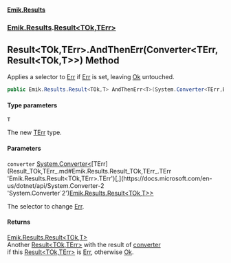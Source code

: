 #### [Emik.Results](index.md 'index')
### [Emik.Results](Emik.Results.md 'Emik.Results').[Result&lt;TOk,TErr&gt;](Result_TOk,TErr_.md 'Emik.Results.Result<TOk,TErr>')

## Result<TOk,TErr>.AndThenErr<T>(Converter<TErr,Result<TOk,T>>) Method

Applies a selector to [Err](Result_TOk,TErr_.Err().md 'Emik.Results.Result<TOk,TErr>.Err') if [Err](Result_TOk,TErr_.Err().md 'Emik.Results.Result<TOk,TErr>.Err') is set, leaving [Ok](Result_TOk,TErr_.Ok().md 'Emik.Results.Result<TOk,TErr>.Ok') untouched.

```csharp
public Emik.Results.Result<TOk,T> AndThenErr<T>(System.Converter<TErr,Emik.Results.Result<TOk,T>> converter);
```
#### Type parameters

<a name='Emik.Results.Result_TOk,TErr_.AndThenErr_T_(System.Converter_TErr,Emik.Results.Result_TOk,T__).T'></a>

`T`

The new [TErr](Result_TOk,TErr_.md#Emik.Results.Result_TOk,TErr_.TErr 'Emik.Results.Result<TOk,TErr>.TErr') type.
#### Parameters

<a name='Emik.Results.Result_TOk,TErr_.AndThenErr_T_(System.Converter_TErr,Emik.Results.Result_TOk,T__).converter'></a>

`converter` [System.Converter&lt;](https://docs.microsoft.com/en-us/dotnet/api/System.Converter-2 'System.Converter`2')[TErr](Result_TOk,TErr_.md#Emik.Results.Result_TOk,TErr_.TErr 'Emik.Results.Result<TOk,TErr>.TErr')[,](https://docs.microsoft.com/en-us/dotnet/api/System.Converter-2 'System.Converter`2')[Emik.Results.Result&lt;](Result_TOk,TErr_.md 'Emik.Results.Result<TOk,TErr>')[TOk](Result_TOk,TErr_.md#Emik.Results.Result_TOk,TErr_.TOk 'Emik.Results.Result<TOk,TErr>.TOk')[,](Result_TOk,TErr_.md 'Emik.Results.Result<TOk,TErr>')[T](Result_TOk,TErr_.AndThenErr(Converter).md#Emik.Results.Result_TOk,TErr_.AndThenErr_T_(System.Converter_TErr,Emik.Results.Result_TOk,T__).T 'Emik.Results.Result<TOk,TErr>.AndThenErr<T>(System.Converter<TErr,Emik.Results.Result<TOk,T>>).T')[&gt;](Result_TOk,TErr_.md 'Emik.Results.Result<TOk,TErr>')[&gt;](https://docs.microsoft.com/en-us/dotnet/api/System.Converter-2 'System.Converter`2')

The selector to change [Err](Result_TOk,TErr_.Err().md 'Emik.Results.Result<TOk,TErr>.Err').

#### Returns
[Emik.Results.Result&lt;](Result_TOk,TErr_.md 'Emik.Results.Result<TOk,TErr>')[TOk](Result_TOk,TErr_.md#Emik.Results.Result_TOk,TErr_.TOk 'Emik.Results.Result<TOk,TErr>.TOk')[,](Result_TOk,TErr_.md 'Emik.Results.Result<TOk,TErr>')[T](Result_TOk,TErr_.AndThenErr(Converter).md#Emik.Results.Result_TOk,TErr_.AndThenErr_T_(System.Converter_TErr,Emik.Results.Result_TOk,T__).T 'Emik.Results.Result<TOk,TErr>.AndThenErr<T>(System.Converter<TErr,Emik.Results.Result<TOk,T>>).T')[&gt;](Result_TOk,TErr_.md 'Emik.Results.Result<TOk,TErr>')  
Another [Result&lt;TOk,TErr&gt;](Result_TOk,TErr_.md 'Emik.Results.Result<TOk,TErr>') with the result of [converter](Result_TOk,TErr_.AndThenErr(Converter).md#Emik.Results.Result_TOk,TErr_.AndThenErr_T_(System.Converter_TErr,Emik.Results.Result_TOk,T__).converter 'Emik.Results.Result<TOk,TErr>.AndThenErr<T>(System.Converter<TErr,Emik.Results.Result<TOk,T>>).converter')  
if this [Result&lt;TOk,TErr&gt;](Result_TOk,TErr_.md 'Emik.Results.Result<TOk,TErr>') is [Err](Result_TOk,TErr_.Err().md 'Emik.Results.Result<TOk,TErr>.Err'), otherwise [Ok](Result_TOk,TErr_.Ok().md 'Emik.Results.Result<TOk,TErr>.Ok').